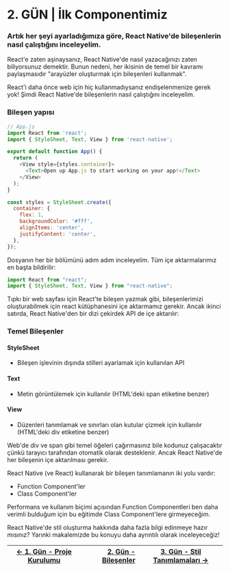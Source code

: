 
# 2. GÜN | İlk Componentimiz

### Artık her şeyi ayarladığımıza göre, React Native'de bileşenlerin nasıl çalıştığını inceleyelim.

React'e zaten aşinaysanız, React Native'de nasıl yazacağınızı zaten biliyorsunuz demektir. Bunun nedeni, her ikisinin de temel bir kavramı paylaşmasıdır "arayüzler oluşturmak için bileşenleri kullanmak".

React'i daha önce web için hiç kullanmadıysanız endişelenmenize gerek yok! Şimdi React Native'de bileşenlerin nasıl çalıştığını inceleyelim.

### Bileşen yapısı

```javascript
// App.js
import React from 'react';
import { StyleSheet, Text, View } from 'react-native';

export default function App() {
  return (
    <View style={styles.container}>
      <Text>Open up App.js to start working on your app!</Text>
    </View>
  );
}

const styles = StyleSheet.create({
  container: {
    flex: 1,
    backgroundColor: '#fff',
    alignItems: 'center',
    justifyContent: 'center',
  },
});
```

Dosyanın her bir bölümünü adım adım inceleyelim. Tüm içe aktarmalarımız en başta bildirilir:
```javascript
import React from "react";
import { StyleSheet, Text, View } from "react-native";
```
Tıpkı bir web sayfası için React'te bileşen yazmak gibi, bileşenlerimizi oluşturabilmek için react kütüphanesini içe aktarmamız gerekir. Ancak ikinci satırda, React Native'den bir dizi çekirdek API de içe aktarılır:

### Temel Bileşenler
#### StyleSheet
* Bileşen işlevinin dışında stilleri ayarlamak için kullanılan API
#### Text
* Metin görüntülemek için kullanılır (HTML'deki span etiketine benzer)
#### View
* Düzenleri tanımlamak ve sınırları olan kutular çizmek için kullanılır (HTML'deki div etiketine benzer)

Web'de div ve span gibi temel öğeleri çağırmasınız bile kodunuz çalışacaktır çünkü tarayıcı tarafından otomatik olarak desteklenir. Ancak React Native'de her bileşenin içe aktarılması gerekir.

React Native (ve React) kullanarak bir bileşen tanımlamanın iki yolu vardır:

* Function Component'ler
* Class Component'ler

Performans ve kullanım biçimi açısından Function Componentleri ben daha verimli bulduğum için bu eğitimde Class Component'lere girmeyeceğim.


React Native'de stil oluşturma hakkında daha fazla bilgi edinmeye hazır mısınız? Yarınki makalemizde bu konuyu daha ayrıntılı olarak inceleyeceğiz!

| [← 1. Gün - Proje Kurulumu](./DERS_1.md) | [2. Gün - Bileşenler](./DERS_2.md) | [3. Gün - Stil Tanımlamaları →](./DERS_3.md) |
|------------------------------------------|-----------------------------------:|:--------------------------------------------:|
